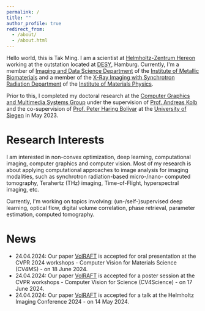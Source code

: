 ```yaml
---
permalink: /
title: ""
author_profile: true
redirect_from: 
  - /about/
  - /about.html
---
```


Hello world, this is Tak Ming. I am a scientist at [Helmholtz-Zentrum Hereon](https://www.hereon.de/index.php.en) working at the outstation located at [DESY](https://www.desy.de/index_eng.html), Hamburg.
Currently, I'm a member of [Imaging and Data Science Department](https://www.hereon.de/institutes/metallic_biomaterials/imaging_and_data_science/index.php.en) of the [Institute of Metallic Biomaterials](https://www.hereon.de/institutes/metallic_biomaterials/index.php.en) and a member of the [X-Ray Imaging with Synchrotron Radiation Department](https://www.hereon.de/institutes/materials_physics/team/index.php.en) of the [Institute of Materials Physics](https://www.hereon.de/institutes/materials_physics/index.php.en).

Prior to this, I completed my doctoral research at the [Computer Graphics and Multimedia Systems Group](https://www.cg.informatik.uni-siegen.de/en) under the supervision of [Prof. Andreas Kolb](https://www.cg.informatik.uni-siegen.de/en/kolb-andreas) and the co-supervision of [Prof. Peter Haring Bolívar](https://www.hqe.eti.uni-siegen.de/en/member.html) at the [University of Siegen](https://www.uni-siegen.de) in May 2023.

Research Interests
======
I am interested in non-convex optimization, deep learning, computational imaging, computer graphics and computer vision.
Most of my research is about applying computational approaches to image analysis for imaging modalities, such as synchrotron radiation-based micro-/nano- computed tomography, Terahertz (THz) imaging, Time-of-Flight, hyperspectral imaging, etc.

Currently, I'm working on topics involving: (un-/self-)supervised deep learning, optical flow, digital volume correlation, phase retrieval, parameter estimation, computed tomography.

News
======
- 24.04.2024: Our paper [VolRAFT](/publication/2024-wong2024volraft) is accepted for oral presentation at the CVPR 2024 workshops - Computer Vision for Materials Science (CV4MS) - on 18 June 2024.
- 24.04.2024: Our paper [VolRAFT](/publication/2024-wong2024volraft) is accepted for a poster session at the CVPR workshops - Computer Vision for Science (CV4Science) - on 17 June 2024.
- 24.04.2024: Our paper [VolRAFT](/publication/2024-wong2024volraft) is accepted for a talk at the Helmholtz Imaging Conference 2024 - on 14 May 2024.
